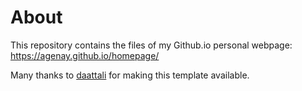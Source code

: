 # About

This repository contains the files of my Github.io personal webpage: https://agenay.github.io/homepage/

Many thanks to [daattali](https://github.com/daattali/beautiful-jekyll) for making this template available.
